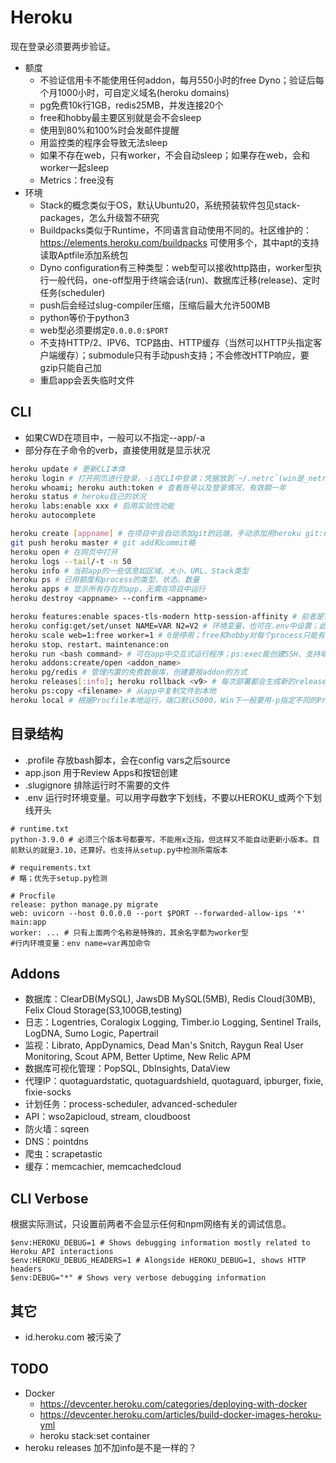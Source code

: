 # Heroku

现在登录必须要两步验证。

* 额度
  * 不验证信用卡不能使用任何addon，每月550小时的free Dyno；验证后每个月1000小时，可自定义域名(heroku domains)
  * pg免费10k行1GB，redis25MB，并发连接20个
  * free和hobby最主要区别就是会不会sleep
  * 使用到80%和100%时会发邮件提醒
  * 用监控类的程序会导致无法sleep
  * 如果不存在web，只有worker，不会自动sleep；如果存在web，会和worker一起sleep
  * Metrics：free没有
* 环境
  * Stack的概念类似于OS，默认Ubuntu20，系统预装软件包见stack-packages，怎么升级暂不研究
  * Buildpacks类似于Runtime，不同语言自动使用不同的。社区维护的：https://elements.heroku.com/buildpacks 可使用多个，其中apt的支持读取Aptfile添加系统包
  * Dyno configuration有三种类型：web型可以接收http路由，worker型执行一般代码，one-off型用于终端会话(run)、数据库迁移(release)、定时任务(scheduler)
  * push后会经过slug-compiler压缩，压缩后最大允许500MB
  * python等价于python3
  * web型必须要绑定`0.0.0.0:$PORT`
  * 不支持HTTP/2、IPV6、TCP路由、HTTP缓存（当然可以HTTP头指定客户端缓存）；submodule只有手动push支持；不会修改HTTP响应，要gzip只能自己加
  * 重启app会丢失临时文件

## CLI

* 如果CWD在项目中，一般可以不指定--app/-a
* 部分存在子命令的verb，直接使用就是显示状况

```bash
heroku update # 更新CLI本体
heroku login # 打开网页进行登录，-i在CLI中登录；凭据放到`~/.netrc`(win是_netrc)下
heroku whoami; heroku auth:token # 查看账号以及登录情况，有效期一年
heroku status # heroku自己的状况
heroku labs:enable xxx # 启用实验性功能
heroku autocomplete

heroku create [appname] # 在项目中会自动添加git的远端，手动添加用heroku git:remote -a <appname>
git push heroku master # git add和commit略
heroku open # 在网页中打开
heroku logs --tail/-t -n 50
heroku info # 当前app的一些信息如区域、大小、URL、Stack类型
heroku ps # 已用额度和process的类型、状态、数量
heroku apps # 显示所有存在的app，无需在项目中运行
heroku destroy <appname> --confirm <appname>

heroku features:enable spaces-tls-modern http-session-affinity # 前者是TLS1.2+
heroku config:get/set/unset NAME=VAR N2=V2 # 环境变量，也可在.env中设置；此命令会自动重启应用
heroku scale web=1:free worker=1 # 0是停用；free和hobby对每个process只能有1，且一旦使用了他俩，所有process都要用一样的
heroku stop、restart、maintenance:on
heroku run <bash command> # 可在app中交互式运行程序；ps:exec能创建SSH、支持端口转发、SOCKS代理，一般用于远程debug
heroku addons:create/open <addon_name>
heroku pg/redis # 管理内置的免费数据库，创建要按addon的方式
heroku releases[:info]; heroku rollback <v9> # 每次部署都会生成新的release，前者是查看，如果出了问题用后者回退到老版本
heroku ps:copy <filename> # 从app中复制文件到本地
heroku local # 根据Procfile本地运行，端口默认5000，Win下一般要用-p指定不同的Procfile因为脚本语法是CMD
```

## 目录结构

* .profile 存放bash脚本，会在config vars之后source
* app.json 用于Review Apps和按钮创建
* .slugignore 排除运行时不需要的文件
* .env 运行时环境变量。可以用字母数字下划线，不要以HEROKU_或两个下划线开头

```dir
# runtime.txt
python-3.9.0 # 必须三个版本号都要写，不能用x泛指，但这样又不能自动更新小版本。目前默认的就是3.10，还算好。也支持从setup.py中检测所需版本

# requirements.txt
# 略；优先于setup.py检测

# Procfile
release: python manage.py migrate
web: uvicorn --host 0.0.0.0 --port $PORT --forwarded-allow-ips '*' main:app
worker: ... # 只有上面两个名称是特殊的，其余名字都为worker型
#行内环境变量：env name=var再加命令
```

## Addons

* 数据库：ClearDB(MySQL), JawsDB MySQL(5MB), Redis Cloud(30MB), Felix Cloud Storage(S3,100GB,testing)
* 日志：Logentries, Coralogix Logging, Timber.io Logging, Sentinel Trails, LogDNA, Sumo Logic, Papertrail
* 监视：Librato, AppDynamics, Dead Man's Snitch, Raygun Real User Monitoring, Scout APM, Better Uptime, New Relic APM
* 数据库可视化管理：PopSQL, DbInsights, DataView
* 代理IP：quotaguardstatic, quotaguardshield, quotaguard, ipburger, fixie, fixie-socks
* 计划任务：process-scheduler, advanced-scheduler
* API：wso2apicloud, stream, cloudboost
* 防火墙：sqreen
* DNS：pointdns
* 爬虫：scrapetastic
* 缓存：memcachier, memcachedcloud

## CLI Verbose

根据实际测试，只设置前两者不会显示任何和npm网络有关的调试信息。

```pwsh
$env:HEROKU_DEBUG=1 # Shows debugging information mostly related to Heroku API interactions
$env:HEROKU_DEBUG_HEADERS=1 # Alongside HEROKU_DEBUG=1, shows HTTP headers
$env:DEBUG="*" # Shows very verbose debugging information
```

## 其它

* id.heroku.com 被污染了

## TODO

* Docker
  * https://devcenter.heroku.com/categories/deploying-with-docker
  * https://devcenter.heroku.com/articles/build-docker-images-heroku-yml
  * heroku stack:set container
* heroku releases 加不加info是不是一样的？
